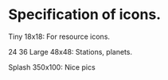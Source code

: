 # Specification of icons.

Tiny 18x18: For resource icons.

24
36 
Large 48x48: Stations, planets.


Splash 350x100: Nice pics
